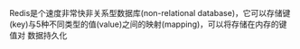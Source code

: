   Redis是个速度非常快非关系型数据库(non-relational database)，它可以存储键(key)与5种不同类型的值(value)之间的映射(mapping)，可以将存储在内存的键值对
数据持久化
